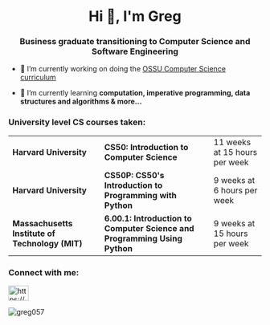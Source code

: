 <h1 align="center">Hi 👋, I'm Greg</h1>
<h3 align="center">Business graduate transitioning to Computer Science and Software Engineering</h3>

- 🔭 I’m currently working on doing the [OSSU Computer Science curriculum](https://github.com/ossu/computer-science)

- 🌱 I’m currently learning **computation, imperative programming, data structures and algorithms & more...**

<h3 align="left">University level CS courses taken:</h3>
<table>
  <tr>
    <td><b>Harvard University</b></td>
    <td><b>CS50: Introduction to Computer Science</b></td>
    <td>11 weeks at 15 hours per week</td>
  </tr>
  <tr>
    <td><b>Harvard University</b></td>
    <td><b>CS50P: CS50's Introduction to Programming with Python</b></td>
    <td>9 weeks at 6 hours per week</td>
  </tr>
  <tr>
    <td><b>Massachusetts Institute of Technology (MIT)</b></td>
    <td><b>6.00.1: Introduction to Computer Science and Programming Using Python</b></td>
    <td>9 weeks at 15 hours per week</td>
  </tr>
</table>

<h3 align="left">Connect with me:</h3>
<p align="left">
<a href="https://www.linkedin.com/in/gr%C3%A9goiremeyer/" target="blank"><img align="center" src="https://raw.githubusercontent.com/rahuldkjain/github-profile-readme-generator/master/src/images/icons/Social/linked-in-alt.svg" alt="https://www.linkedin.com/in/grégoiremeyer/" height="30" width="40" /></a>
</p>
<p><img align="center" src="https://github-readme-stats.vercel.app/api/top-langs?username=greg057&show_icons=true&locale=en&layout=compact" alt="greg057" /></p>

